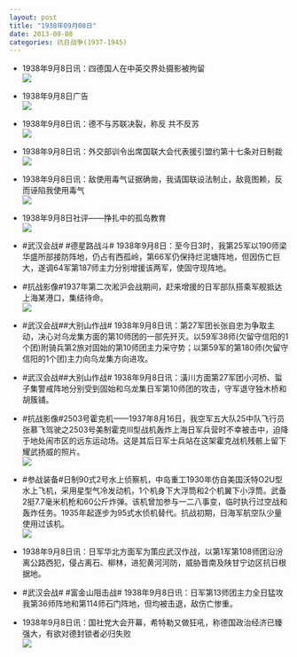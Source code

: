 ```yaml
---
layout: post
title: "1938年09月08日"
date: 2013-09-08
categories: 抗日战争(1937-1945)
---
```


<meta name="referrer" content="no-referrer" />

- 1938年9月8日讯：四德国人在中英交界处摄影被拘留 <br/><img src="https://ww2.sinaimg.cn/large/aca367d8jw1e8fg23z7ddj20950wrwg9.jpg" />

- 1938年9月8日广告 <br/><img src="https://ww2.sinaimg.cn/large/aca367d8jw1e8feblwramj203w0d3dg6.jpg" />

- 1938年9月8日讯：德不与苏联决裂，称反 共不反苏 <br/><img src="https://ww1.sinaimg.cn/large/aca367d8jw1e8fcl92tnuj20bd0d6dhp.jpg" />

- 1938年9月8日讯：外交部训令出席国联大会代表援引盟约第十七条对日制裁 <br/><img src="https://ww4.sinaimg.cn/large/aca367d8jw1e8fauq8541j208a0wi40l.jpg" />

- 1938年9月8日讯：敌使用毒气证据确凿，我请国联设法制止，敌竟图赖，反而诬陷我使用毒气 <br/><img src="https://ww1.sinaimg.cn/large/aca367d8jw1e8f94e4b78j20fa19mtha.jpg" />

- 1938年9月8日社评——挣扎中的孤岛教育 <br/><img src="https://ww1.sinaimg.cn/large/aca367d8jw1e8f7e064ooj20go0w9n1s.jpg" />

- #武汉会战# #德星路战斗# 1938年9月8日：至今日3时，我第25军以190师梁华盛所部接防阵地，仍占有西孤岭，第66军仍保持烂泥塘阵地，但因伤亡巨大，遂调64军第187师主力分别增援该两军，使固守现阵地。 

- #抗战影像#1937年第二次淞沪会战期间，赶来增援的日军部队搭乘军舰抵达上海某港口，集结待命。 <br/><img src="https://ww2.sinaimg.cn/large/aca367d8jw1e8f3n3qqbaj20ci09maax.jpg" />

- #武汉会战##大别山作战# 1938年9月8日讯：第27军团长张自忠为争取主动，决心对乌龙集方面的第10师团的一部先歼灭。以59军38师(欠留守信阳的1个团)附骑兵第2旅对固始的第10师团主力采守势；以第59军的第180师(欠留守信阳的1个团)主力向乌龙集方向进攻。 

- #武汉会战##大别山作战# 1938年9月8日讯：潢川方面第27军团小河桥、蜇子集警戒阵地分别受到固始和乌龙集日军第10师团的攻击，守军退守独木桥和胡簇铺。 

- #抗战影像#2503号霍克机——1937年8月16日，我空军五大队25中队飞行员张慕飞驾驶之2503号美制霍克III型战机轰炸上海日军兵营时不幸被击中，迫降于地处闹市区的远东运动场。这是其后日军士兵站在这架霍克战机残骸上留下耀武扬威的照片。 <br/><img src="https://ww1.sinaimg.cn/large/aca367d8jw1e8ewpecim9j20dw0bpacy.jpg" />

- #参战装备#日制90式2号水上侦察机，中岛重工1930年仿自美国沃特O2U型水上飞机，采用星型气冷发动机，1个机身下大浮筒和2个机翼下小浮筒。武备2挺7.7毫米机枪和60公斤炸弹。该机曾加参与一二八事变，临时执行过空战和轰炸任务。1935年起逐步为95式水侦机替代。抗战初期，日海军航空队少量使用过该机。 <br/><img src="https://ww3.sinaimg.cn/large/aca367d8jw1e8euz0gt5dj20m80fbgni.jpg" />

- 1938年9月8日讯：日军华北方面军为策应武汉作战，以第1军第108师团沿汾离公路西犯，侵占离石、柳林，进犯黄河河防，威胁晋南及陕甘宁边区抗日根据地。 

- #武汉会战# #富金山阻击战# 1938年9月8日讯：日军第13师团主力全日猛攻我第36师阵地和第114师石门阵地，但均被击退，敌伤亡惨重。 

- 1938年9月8日讯：国社党大会开幕，希特勒又做狂吼，称德国政治经济已臻强大，有欲对德封锁者必归失败 <br/><img src="https://ww4.sinaimg.cn/large/aca367d8jw1e8eq1npxnkj20880p3406.jpg" />

